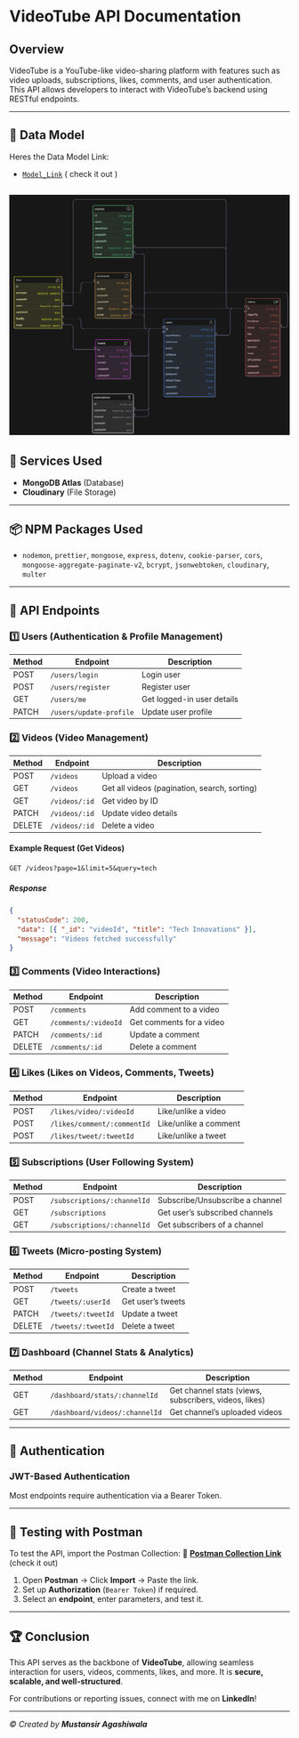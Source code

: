 #  VideoTube API Documentation

##  Overview
VideoTube is a YouTube-like video-sharing platform with features such as video uploads, subscriptions, likes, comments, and user authentication. This API allows developers to interact with VideoTube’s backend using RESTful endpoints.

---
## 📂 Data Model
Heres the Data Model Link:
- [`Model_Link`](https://app.eraser.io/workspace/ovt3zEJbt1j4ZUbNRQUh?origin=share) ( check it out )

![data model](Data_Model.png)
---

## 🔧 Services Used
- **MongoDB Atlas** (Database)
- **Cloudinary** (File Storage)

---

## 📦 NPM Packages Used
- `nodemon`, `prettier`, `mongoose`, `express`, `dotenv`, `cookie-parser`, `cors`, `mongoose-aggregate-paginate-v2`, `bcrypt`, `jsonwebtoken`, `cloudinary`, `multer`


---

## 📂 API Endpoints
### 1️⃣ **Users** (Authentication & Profile Management)
| Method | Endpoint                 | Description |
|--------|--------------------------|-------------|
| POST | `/users/login`           | Login user |
| POST | `/users/register`        | Register user |
| GET  | `/users/me`              | Get logged-in user details |
| PATCH| `/users/update-profile`  | Update user profile |

### 2️⃣ **Videos** (Video Management)
| Method | Endpoint                 | Description |
|--------|--------------------------|-------------|
| POST | `/videos`                | Upload a video |
| GET  | `/videos`                | Get all videos (pagination, search, sorting) |
| GET  | `/videos/:id`            | Get video by ID |
| PATCH| `/videos/:id`            | Update video details |
| DELETE | `/videos/:id`          | Delete a video |

#### **Example Request (Get Videos)**
```http
GET /videos?page=1&limit=5&query=tech
```
##### **Response**
```json
{
  "statusCode": 200,
  "data": [{ "_id": "videoId", "title": "Tech Innovations" }],
  "message": "Videos fetched successfully"
}
```

### 3️⃣ **Comments** (Video Interactions)
| Method | Endpoint                  | Description |
|--------|---------------------------|-------------|
| POST | `/comments`               | Add comment to a video |
| GET  | `/comments/:videoId`      | Get comments for a video |
| PATCH| `/comments/:id`           | Update a comment |
| DELETE| `/comments/:id`          | Delete a comment |

### 4️⃣ **Likes** (Likes on Videos, Comments, Tweets)
| Method | Endpoint                 | Description |
|--------|--------------------------|-------------|
| POST | `/likes/video/:videoId`  | Like/unlike a video |
| POST | `/likes/comment/:commentId` | Like/unlike a comment |
| POST | `/likes/tweet/:tweetId`  | Like/unlike a tweet |

### 5️⃣ **Subscriptions** (User Following System)
| Method | Endpoint                   | Description |
|--------|----------------------------|-------------|
| POST | `/subscriptions/:channelId` | Subscribe/Unsubscribe a channel |
| GET | `/subscriptions`            | Get user’s subscribed channels |
| GET | `/subscriptions/:channelId` | Get subscribers of a channel |

### 6️⃣ **Tweets** (Micro-posting System)
| Method | Endpoint                   | Description |
|--------|----------------------------|-------------|
| POST | `/tweets`                   | Create a tweet |
| GET  | `/tweets/:userId`           | Get user’s tweets |
| PATCH| `/tweets/:tweetId`          | Update a tweet |
| DELETE| `/tweets/:tweetId`         | Delete a tweet |

### 7️⃣ **Dashboard** (Channel Stats & Analytics)
| Method | Endpoint                    | Description |
|--------|-----------------------------|-------------|
| GET  | `/dashboard/stats/:channelId` | Get channel stats (views, subscribers, videos, likes) |
| GET  | `/dashboard/videos/:channelId` | Get channel’s uploaded videos |

---

## 🔐 Authentication
### **JWT-Based Authentication**
Most endpoints require authentication via a Bearer Token.

---

## 📌 Testing with Postman
To test the API, import the Postman Collection:
🔗 **[Postman Collection Link](https://documenter.getpostman.com/view/39785900/2sAYdfpWHD)** (check it out)

1. Open **Postman** → Click **Import** → Paste the link.
2. Set up **Authorization** (`Bearer Token`) if required.
3. Select an **endpoint**, enter parameters, and test it.

---

## 🏆 Conclusion
This API serves as the backbone of **VideoTube**, allowing seamless interaction for users, videos, comments, likes, and more. It is **secure, scalable, and well-structured**. 

For contributions or reporting issues, connect with me on **LinkedIn**!

---

_© Created by **Mustansir Agashiwala**_
